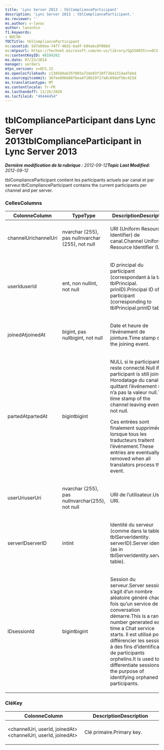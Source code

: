 ```yaml
---
title: 'Lync Server 2013 : tblComplianceParticipant'
description: 'Lync Server 2013 : tblComplianceParticipant.'
ms.reviewer: ''
ms.author: v-lanac
author: lanachin
f1.keywords:
- NOCSH
TOCTitle: tblComplianceParticipant
ms:assetid: 5d7e0dea-74f7-46d1-badf-b94abc8f066d
ms:mtpsurl: https://technet.microsoft.com/en-us/library/Gg558655(v=OCS.15)
ms:contentKeyID: 48184262
ms.date: 07/23/2014
manager: serdars
mtps_version: v=OCS.15
ms.openlocfilehash: c1385b0a635f003a72de93f10f72642314ad7ebd
ms.sourcegitcommit: 36fee89bb887bea4f18b19f17a8c69daf5bc423d
ms.translationtype: MT
ms.contentlocale: fr-FR
ms.lasthandoff: 11/26/2020
ms.locfileid: "49444454"
---
```

# <a name="tblcomplianceparticipant-in-lync-server-2013"></a><span data-ttu-id="9a84f-103">tblComplianceParticipant dans Lync Server 2013</span><span class="sxs-lookup"><span data-stu-id="9a84f-103">tblComplianceParticipant in Lync Server 2013</span></span>

<div data-xmlns="http://www.w3.org/1999/xhtml">

<div class="topic" data-xmlns="http://www.w3.org/1999/xhtml" data-msxsl="urn:schemas-microsoft-com:xslt" data-cs="https://msdn.microsoft.com/">

<div data-asp="https://msdn2.microsoft.com/asp">



</div>

<div id="mainSection">

<div id="mainBody"><span data-ttu-id="9a84f-104">

<span> </span></span><span class="sxs-lookup"><span data-stu-id="9a84f-104">

<span> </span></span></span>

<span data-ttu-id="9a84f-105">_**Dernière modification de la rubrique :** 2012-09-12_</span><span class="sxs-lookup"><span data-stu-id="9a84f-105">_**Topic Last Modified:** 2012-09-12_</span></span>

<span data-ttu-id="9a84f-106">tblComplianceParticipant contient les participants actuels par canal et par serveur.</span><span class="sxs-lookup"><span data-stu-id="9a84f-106">tblComplianceParticipant contains the current participants per channel and per server.</span></span>

### <a name="columns"></a><span data-ttu-id="9a84f-107">Celles</span><span class="sxs-lookup"><span data-stu-id="9a84f-107">Columns</span></span>

<table>
<colgroup>
<col style="width: 33%" />
<col style="width: 33%" />
<col style="width: 33%" />
</colgroup>
<thead>
<tr class="header">
<th><span data-ttu-id="9a84f-108">Colonne</span><span class="sxs-lookup"><span data-stu-id="9a84f-108">Column</span></span></th>
<th><span data-ttu-id="9a84f-109">Type</span><span class="sxs-lookup"><span data-stu-id="9a84f-109">Type</span></span></th>
<th><span data-ttu-id="9a84f-110">Description</span><span class="sxs-lookup"><span data-stu-id="9a84f-110">Description</span></span></th>
</tr>
</thead>
<tbody>
<tr class="odd">
<td><p><span data-ttu-id="9a84f-111">channelUri</span><span class="sxs-lookup"><span data-stu-id="9a84f-111">channelUri</span></span></p></td>
<td><p><span data-ttu-id="9a84f-112">nvarchar (255), pas null</span><span class="sxs-lookup"><span data-stu-id="9a84f-112">nvarchar (255), not null</span></span></p></td>
<td><p><span data-ttu-id="9a84f-113">URI (Uniform Resource Identifier) de canal.</span><span class="sxs-lookup"><span data-stu-id="9a84f-113">Channel Uniform Resource Identifier (URI).</span></span></p></td>
</tr>
<tr class="even">
<td><p><span data-ttu-id="9a84f-114">userId</span><span class="sxs-lookup"><span data-stu-id="9a84f-114">userId</span></span></p></td>
<td><p><span data-ttu-id="9a84f-115">ent, non null</span><span class="sxs-lookup"><span data-stu-id="9a84f-115">int, not null</span></span></p></td>
<td><p><span data-ttu-id="9a84f-116">ID principal du participant (correspondant à la table tblPrincipal. prinID).</span><span class="sxs-lookup"><span data-stu-id="9a84f-116">Principal ID of the participant (corresponding to tblPrincipal.prinID table).</span></span></p></td>
</tr>
<tr class="odd">
<td><p><span data-ttu-id="9a84f-117">joinedAt</span><span class="sxs-lookup"><span data-stu-id="9a84f-117">joinedAt</span></span></p></td>
<td><p><span data-ttu-id="9a84f-118">bigint, pas null</span><span class="sxs-lookup"><span data-stu-id="9a84f-118">bigint, not null</span></span></p></td>
<td><p><span data-ttu-id="9a84f-119">Date et heure de l’événement de jointure.</span><span class="sxs-lookup"><span data-stu-id="9a84f-119">Time stamp of the joining event.</span></span></p></td>
</tr>
<tr class="even">
<td><p><span data-ttu-id="9a84f-120">partedAt</span><span class="sxs-lookup"><span data-stu-id="9a84f-120">partedAt</span></span></p></td>
<td><p><span data-ttu-id="9a84f-121">bigint</span><span class="sxs-lookup"><span data-stu-id="9a84f-121">bigint</span></span></p></td>
<td><p><span data-ttu-id="9a84f-122">NULL si le participant reste connecté.</span><span class="sxs-lookup"><span data-stu-id="9a84f-122">Null if participant is still joined.</span></span> <span data-ttu-id="9a84f-123">Horodatage du canal quittant l’événement s’il n’a pas la valeur null.</span><span class="sxs-lookup"><span data-stu-id="9a84f-123">The time stamp of the channel leaving event if not null.</span></span></p>
<p><span data-ttu-id="9a84f-124">Ces entrées sont finalement supprimées lorsque tous les traducteurs traitent l’événement.</span><span class="sxs-lookup"><span data-stu-id="9a84f-124">These entries are eventually removed when all translators process the event.</span></span></p></td>
</tr>
<tr class="odd">
<td><p><span data-ttu-id="9a84f-125">userUri</span><span class="sxs-lookup"><span data-stu-id="9a84f-125">userUri</span></span></p></td>
<td><p><span data-ttu-id="9a84f-126">nvarchar (255), pas null</span><span class="sxs-lookup"><span data-stu-id="9a84f-126">nvarchar(255), not null</span></span></p></td>
<td><p><span data-ttu-id="9a84f-127">URI de l’utilisateur.</span><span class="sxs-lookup"><span data-stu-id="9a84f-127">User URI.</span></span></p></td>
</tr>
<tr class="even">
<td><p><span data-ttu-id="9a84f-128">serverID</span><span class="sxs-lookup"><span data-stu-id="9a84f-128">serverID</span></span></p></td>
<td><p><span data-ttu-id="9a84f-129">int</span><span class="sxs-lookup"><span data-stu-id="9a84f-129">int</span></span></p></td>
<td><p><span data-ttu-id="9a84f-130">Identité du serveur (comme dans la table tblServerIdentity. serverID).</span><span class="sxs-lookup"><span data-stu-id="9a84f-130">Server identity (as in tblServerIdentity.serverID table).</span></span></p></td>
</tr>
<tr class="odd">
<td><p><span data-ttu-id="9a84f-131">ID</span><span class="sxs-lookup"><span data-stu-id="9a84f-131">sessionId</span></span></p></td>
<td><p><span data-ttu-id="9a84f-132">bigint</span><span class="sxs-lookup"><span data-stu-id="9a84f-132">bigint</span></span></p></td>
<td><p><span data-ttu-id="9a84f-133">Session du serveur.</span><span class="sxs-lookup"><span data-stu-id="9a84f-133">Server session.</span></span> <span data-ttu-id="9a84f-134">Il s’agit d’un nombre aléatoire généré chaque fois qu’un service de conversation démarre.</span><span class="sxs-lookup"><span data-stu-id="9a84f-134">This is a random number generated each time a Chat service starts.</span></span> <span data-ttu-id="9a84f-135">Il est utilisé pour différencier les sessions à des fins d’identification de participants orphelins.</span><span class="sxs-lookup"><span data-stu-id="9a84f-135">It is used to differentiate sessions for the purpose of identifying orphaned participants.</span></span></p></td>
</tr>
</tbody>
</table>


### <a name="key"></a><span data-ttu-id="9a84f-136">Clé</span><span class="sxs-lookup"><span data-stu-id="9a84f-136">Key</span></span>

<table>
<colgroup>
<col style="width: 50%" />
<col style="width: 50%" />
</colgroup>
<thead>
<tr class="header">
<th><span data-ttu-id="9a84f-137">Colonne</span><span class="sxs-lookup"><span data-stu-id="9a84f-137">Column</span></span></th>
<th><span data-ttu-id="9a84f-138">Description</span><span class="sxs-lookup"><span data-stu-id="9a84f-138">Description</span></span></th>
</tr>
</thead>
<tbody>
<tr class="odd">
<td><p><span data-ttu-id="9a84f-139">&lt;channelUri, userId, joinedAt&gt;</span><span class="sxs-lookup"><span data-stu-id="9a84f-139">&lt;channelUri, userId, joinedAt&gt;</span></span></p></td>
<td><p><span data-ttu-id="9a84f-140">Clé primaire.</span><span class="sxs-lookup"><span data-stu-id="9a84f-140">Primary key.</span></span></p></td>
</tr>
</tbody>
</table><span data-ttu-id="9a84f-141">


</div>

<span> </span>

</div>

</div>

</span><span class="sxs-lookup"><span data-stu-id="9a84f-141">


</div>

<span> </span>

</div>

</div>

</span></span></div>

